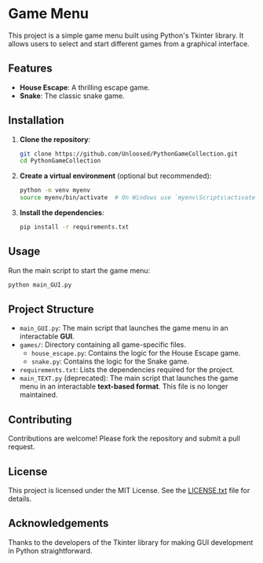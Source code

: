 # Game Menu

This project is a simple game menu built using Python's Tkinter library. It allows users to select and start different games from a graphical interface.

## Features

- **House Escape**: A thrilling escape game.
- **Snake**: The classic snake game.

## Installation

1. **Clone the repository**:
    ```bash
    git clone https://github.com/Unloosed/PythonGameCollection.git
    cd PythonGameCollection
    ```

2. **Create a virtual environment** (optional but recommended):
    ```bash
    python -m venv myenv
    source myenv/bin/activate  # On Windows use `myenv\Scripts\activate`
    ```

3. **Install the dependencies**:
    ```bash
    pip install -r requirements.txt
    ```

## Usage

Run the main script to start the game menu:
```bash
python main_GUI.py
```

## Project Structure

- `main_GUI.py`: The main script that launches the game menu in an interactable **GUI**.
- `games/`: Directory containing all game-specific files.
    - `house_escape.py`: Contains the logic for the House Escape game.
    - `snake.py`: Contains the logic for the Snake game.
- `requirements.txt`: Lists the dependencies required for the project.
- `main_TEXT.py` (deprecated): The main script that launches the game menu in an interactable **text-based format**. This file is no longer maintained.

## Contributing

Contributions are welcome! Please fork the repository and submit a pull request.

## License

This project is licensed under the MIT License. See the [LICENSE.txt](https://github.com/Unloosed/PythonGameCollection?tab=MIT-1-ov-file) file for details.

## Acknowledgements

Thanks to the developers of the Tkinter library for making GUI development in Python straightforward.
